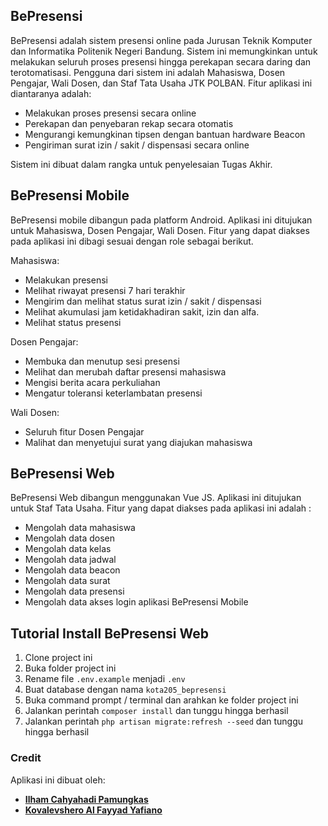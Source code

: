 ## BePresensi

BePresensi adalah sistem presensi online pada Jurusan Teknik Komputer dan Informatika Politenik Negeri Bandung. Sistem ini memungkinkan untuk melakukan seluruh proses presensi hingga perekapan secara daring dan terotomatisasi. Pengguna dari sistem ini adalah Mahasiswa, Dosen Pengajar, Wali Dosen, dan Staf Tata Usaha JTK POLBAN. Fitur aplikasi ini diantaranya adalah:
- Melakukan proses presensi secara online
- Perekapan dan penyebaran rekap secara otomatis
- Mengurangi kemungkinan tipsen dengan bantuan hardware Beacon
- Pengiriman surat izin / sakit / dispensasi secara online

Sistem ini dibuat dalam rangka untuk penyelesaian Tugas Akhir.

## BePresensi Mobile

BePresensi mobile dibangun pada platform Android. Aplikasi ini ditujukan untuk Mahasiswa, Dosen Pengajar, Wali Dosen. Fitur yang dapat diakses pada aplikasi ini dibagi sesuai dengan role sebagai berikut.

Mahasiswa:
- Melakukan presensi
- Melihat riwayat presensi 7 hari terakhir
- Mengirim dan melihat status surat izin / sakit / dispensasi
- Melihat akumulasi jam ketidakhadiran sakit, izin dan alfa.
- Melihat status presensi

Dosen Pengajar:
- Membuka dan menutup sesi presensi
- Melihat dan merubah daftar presensi mahasiswa
- Mengisi berita acara perkuliahan
- Mengatur toleransi keterlambatan presensi

Wali Dosen:
- Seluruh fitur Dosen Pengajar
- Malihat dan menyetujui surat yang diajukan mahasiswa

## BePresensi Web

BePresensi Web dibangun menggunakan Vue JS. Aplikasi ini ditujukan untuk Staf Tata Usaha. Fitur yang dapat diakses pada aplikasi ini adalah :
- Mengolah data mahasiswa
- Mengolah data dosen
- Mengolah data kelas
- Mengolah data jadwal
- Mengolah data beacon
- Mengolah data surat
- Mengolah data presensi
- Mengolah data akses login aplikasi BePresensi Mobile

## Tutorial Install BePresensi Web

1. Clone project ini
2. Buka folder project ini
3. Rename file `.env.example` menjadi `.env`
4. Buat database dengan nama `kota205_bepresensi`
5. Buka command prompt / terminal dan arahkan ke folder project ini
6. Jalankan perintah `composer install` dan tunggu hingga berhasil
7. Jalankan perintah `php artisan migrate:refresh --seed` dan tunggu hingga berhasil

### Credit

Aplikasi ini dibuat oleh:
- **[Ilham Cahyahadi Pamungkas](mailto:ilhamchp@gmail.com)**
- **[Kovalevshero Al Fayyad Yafiano](mailto:heroa7x@gmail.com)**
